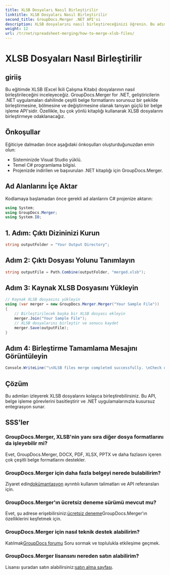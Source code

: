 ```yaml
---
title: XLSB Dosyaları Nasıl Birleştirilir
linktitle: XLSB Dosyaları Nasıl Birleştirilir
second_title: GroupDocs.Merger .NET API'si
description: XLSB dosyalarını nasıl birleştireceğinizi öğrenin. Bu adım adım kılavuz, belge işleme görevlerini basitleştirir.
weight: 12
url: /tr/net/spreadsheet-merging/how-to-merge-xlsb-files/
---
```


# XLSB Dosyaları Nasıl Birleştirilir

## giriiş
Bu eğitimde XLSB (Excel İkili Çalışma Kitabı) dosyalarının nasıl birleştirileceğini inceleyeceğiz. GroupDocs.Merger for .NET, geliştiricilerin .NET uygulamaları dahilinde çeşitli belge formatlarını sorunsuz bir şekilde birleştirmesine, bölmesine ve değiştirmesine olanak tanıyan güçlü bir belge işleme API'sidir. Özellikle, bu çok yönlü kitaplığı kullanarak XLSB dosyalarını birleştirmeye odaklanacağız.
## Önkoşullar
Eğiticiye dalmadan önce aşağıdaki önkoşulları oluşturduğunuzdan emin olun:
- Sisteminizde Visual Studio yüklü.
- Temel C# programlama bilgisi.
- Projenizde indirilen ve başvurulan .NET kitaplığı için GroupDocs.Merger.
  

## Ad Alanlarını İçe Aktar
Kodlamaya başlamadan önce gerekli ad alanlarını C# projenize aktarın:
```csharp
using System; 
using GroupDocs.Merger;
using System.IO;
```
## 1. Adım: Çıktı Dizininizi Kurun
```csharp
string outputFolder = "Your Output Directory";
```
## Adım 2: Çıktı Dosyası Yolunu Tanımlayın
```csharp
string outputFile = Path.Combine(outputFolder, "merged.xlsb");
```
## Adım 3: Kaynak XLSB Dosyasını Yükleyin
```csharp
// Kaynak XLSB dosyasını yükleyin
using (var merger = new GroupDocs.Merger.Merger("Your Sample File"))
{
    // Birleştirilecek başka bir XLSB dosyası ekleyin
    merger.Join("Your Sample File");
    // XLSB dosyalarını birleştir ve sonucu kaydet
    merger.Save(outputFile);
}
```
## Adım 4: Birleştirme Tamamlama Mesajını Görüntüleyin
```csharp
Console.WriteLine("\nXLSB files merge completed successfully. \nCheck output in {0}", outputFolder);
```

## Çözüm
Bu adımları izleyerek XLSB dosyalarını kolayca birleştirebilirsiniz. Bu API, belge işleme görevlerini basitleştirir ve .NET uygulamalarınızla kusursuz entegrasyon sunar.

## SSS'ler
### GroupDocs.Merger, XLSB'nin yanı sıra diğer dosya formatlarını da işleyebilir mi?
Evet, GroupDocs.Merger, DOCX, PDF, XLSX, PPTX ve daha fazlasını içeren çok çeşitli belge formatlarını destekler.
### GroupDocs.Merger için daha fazla belgeyi nerede bulabilirim?
 Ziyaret edin[dokümantasyon](https://tutorials.groupdocs.com/merger/net/) ayrıntılı kullanım talimatları ve API referansları için.
### GroupDocs.Merger'ın ücretsiz deneme sürümü mevcut mu?
 Evet, şu adrese erişebilirsiniz:[ücretsiz deneme](https://releases.groupdocs.com/)GroupDocs.Merger'ın özelliklerini keşfetmek için.
### GroupDocs.Merger için nasıl teknik destek alabilirim?
 Katılmak[GroupDocs forumu](https://forum.groupdocs.com/c/merger/32) Soru sormak ve toplulukla etkileşime geçmek.
### GroupDocs.Merger lisansını nereden satın alabilirim?
 Lisansı şuradan satın alabilirsiniz:[satın alma sayfası](https://purchase.groupdocs.com/buy).